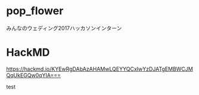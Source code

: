 # pop_flower
みんなのウェディング2017ハッカソンインターン

# HackMD

https://hackmd.io/KYEwRgDAbAzAHAMwLQEYYQCxIwYzDJATgEMBWCJMQqUkEGQw0qYIA===

test

